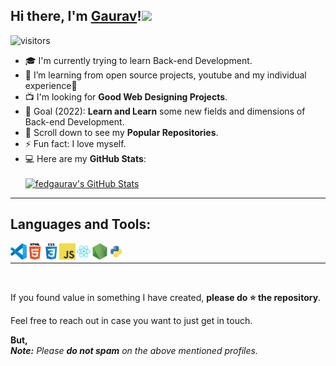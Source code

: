 ## Hi there, I'm [Gaurav](https://fedgaurav.github.io/gaurav.port/)!<img src="https://media.giphy.com/media/hvRJCLFzcasrR4ia7z/giphy.gif" width="25px">
![visitors](https://visitor-badge.glitch.me/badge?page_id=fedgaurav)

- 🎓 I'm currently trying to learn Back-end Development.
- 🌱 I’m learning from open source projects, youtube and my individual experience📕
- 📺 I'm looking for **Good Web Designing Projects**.
- 🥅 Goal (2022): **Learn and Learn** some new fields and dimensions of Back-end Development.
- 📌 Scroll down to see my **Popular Repositories**.
- ⚡ Fun fact: I love myself.
- 💻 Here are my **GitHub Stats**:<br/><br/>
  <a href="https://awesome-github-stats.azurewebsites.net/index.html??cardType=github&theme=dark">    <img  alt="fedgaurav's GitHub Stats" src="https://awesome-github-stats.azurewebsites.net/user-stats/fedgaurav?cardType=github&theme=dark" />
  
</a><hr />



## Languages and Tools:

<img align="left" alt="Visual Studio Code" width="26px" src="https://raw.githubusercontent.com/github/explore/80688e429a7d4ef2fca1e82350fe8e3517d3494d/topics/visual-studio-code/visual-studio-code.png" />
<img align="left" alt="HTML5" width="26px" src="https://raw.githubusercontent.com/github/explore/80688e429a7d4ef2fca1e82350fe8e3517d3494d/topics/html/html.png" />
<img align="left" alt="CSS3" width="26px" src="https://raw.githubusercontent.com/github/explore/80688e429a7d4ef2fca1e82350fe8e3517d3494d/topics/css/css.png" />
<img align="left" alt="JavaScript" width="26px" src="https://raw.githubusercontent.com/github/explore/80688e429a7d4ef2fca1e82350fe8e3517d3494d/topics/javascript/javascript.png" />
<img align="left" alt="React" width="26px" src="https://raw.githubusercontent.com/github/explore/80688e429a7d4ef2fca1e82350fe8e3517d3494d/topics/react/react.png" />
<img align="left" alt="Node.js" width="26px" src="https://raw.githubusercontent.com/github/explore/80688e429a7d4ef2fca1e82350fe8e3517d3494d/topics/nodejs/nodejs.png" />
<img align="left" alt="GitHub" width="26px" src="https://raw.githubusercontent.com/github/explore/78df643247d429f6cc873026c0622819ad797942/topics/python/python.png" />
<br />
<hr/>

<br/>

If you found value in something I have created, **please do ⭐ the repository**.

Feel free to reach out in case you want to just get in touch.

**But,**<br/> 
_**Note:** Please **do not spam** on the above mentioned profiles._
